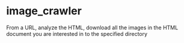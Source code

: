 # image_crawler
From a URL, analyze the HTML, download all the images in the HTML document you are interested in to the specified directory
